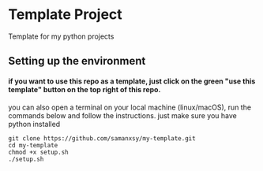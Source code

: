 # Template Project
Template for my python projects

## Setting up the environment
#### if you want to use this repo as a template, just click on the green "use this template" button on the top right of this repo.

you can also open a terminal on your local machine (linux/macOS), run the commands below and follow the instructions.
just make sure you have python installed
```
git clone https://github.com/samanxsy/my-template.git
cd my-template
chmod +x setup.sh
./setup.sh
```
